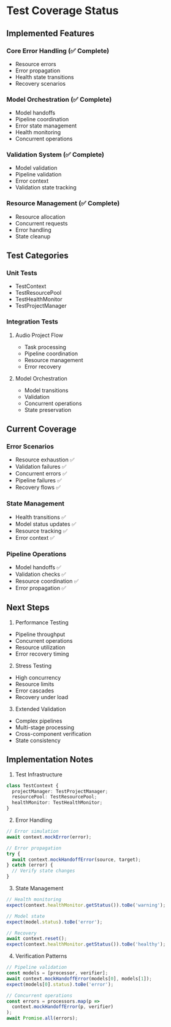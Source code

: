# Test Coverage Status

## Implemented Features

### Core Error Handling (✅ Complete)
- Resource errors
- Error propagation
- Health state transitions
- Recovery scenarios

### Model Orchestration (✅ Complete)
- Model handoffs
- Pipeline coordination
- Error state management
- Health monitoring
- Concurrent operations

### Validation System (✅ Complete)
- Model validation
- Pipeline validation
- Error context
- Validation state tracking

### Resource Management (✅ Complete)
- Resource allocation
- Concurrent requests
- Error handling
- State cleanup

## Test Categories

### Unit Tests
- TestContext
- TestResourcePool
- TestHealthMonitor
- TestProjectManager

### Integration Tests
1. Audio Project Flow
   - Task processing
   - Pipeline coordination
   - Resource management
   - Error recovery

2. Model Orchestration
   - Model transitions
   - Validation
   - Concurrent operations
   - State preservation

## Current Coverage

### Error Scenarios
- Resource exhaustion ✅
- Validation failures ✅
- Concurrent errors ✅
- Pipeline failures ✅
- Recovery flows ✅

### State Management
- Health transitions ✅
- Model status updates ✅
- Resource tracking ✅
- Error context ✅

### Pipeline Operations
- Model handoffs ✅
- Validation checks ✅
- Resource coordination ✅
- Error propagation ✅

## Next Steps

1. Performance Testing
- Pipeline throughput
- Concurrent operations
- Resource utilization
- Error recovery timing

2. Stress Testing
- High concurrency
- Resource limits
- Error cascades
- Recovery under load

3. Extended Validation
- Complex pipelines
- Multi-stage processing
- Cross-component verification
- State consistency

## Implementation Notes

1. Test Infrastructure
```typescript
class TestContext {
  projectManager: TestProjectManager;
  resourcePool: TestResourcePool;
  healthMonitor: TestHealthMonitor;
}
```

2. Error Handling
```typescript
// Error simulation
await context.mockError(error);

// Error propagation
try {
  await context.mockHandoffError(source, target);
} catch (error) {
  // Verify state changes
}
```

3. State Management
```typescript
// Health monitoring
expect(context.healthMonitor.getStatus()).toBe('warning');

// Model state
expect(model.status).toBe('error');

// Recovery
await context.reset();
expect(context.healthMonitor.getStatus()).toBe('healthy');
```

4. Verification Patterns
```typescript
// Pipeline validation
const models = [processor, verifier];
await context.mockHandoffError(models[0], models[1]);
expect(models[0].status).toBe('error');

// Concurrent operations
const errors = processors.map(p => 
  context.mockHandoffError(p, verifier)
);
await Promise.all(errors);

